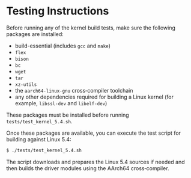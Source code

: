Testing Instructions
====================

Before running any of the kernel build tests, make sure the following packages are installed:

- build-essential (includes `gcc` and `make`)
- `flex`
- `bison`
- `bc`
- `wget`
- `tar`
- `xz-utils`
- the `aarch64-linux-gnu` cross‑compiler toolchain
- any other dependencies required for building a Linux kernel (for example, `libssl-dev` and `libelf-dev`)

These packages must be installed before running `tests/test_kernel_5.4.sh`.

Once these packages are available, you can execute the test script for building against Linux 5.4:

```sh
$ ./tests/test_kernel_5.4.sh
```

The script downloads and prepares the Linux 5.4 sources if needed and then builds the driver modules using the AArch64 cross‑compiler.
